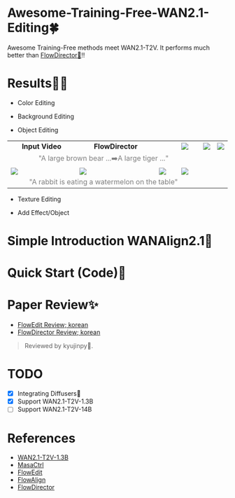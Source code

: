 # Awesome-Training-Free-WAN2.1-Editing🍀  
Awesome Training-Free methods meet WAN2.1-T2V.
It performs much better than [FlowDirector🦚](https://github.com/Westlake-AGI-Lab/FlowDirector)!!  

# Results🐦‍🔥
- Color Editing

- Background Editing

- Object Editing
<table class="center">
<tr>
  <td style="text-align:center;"><b>Input Video</b></td>
  <td style="text-align:center;><b>WANAlign2.1</b></td>
  <td style="text-align:center;><b>FlowDirector</b></td>
  <td style="text-align:center;><b>WANEdit</b></td>
</tr>
<tr>
  <td><img src="./videos/bear_832.mp4"></td>
  <td><img src="./results/object_editing/wanalign_bear_2_tiger.mp4"></td>
  <td><img src="./results/object_editing/flowdirector_bear_2_tiger.mp4"></td>              
  <td><img src="./results/object_editing/wanedit_bear_2_tiger.mp4"></td>
</tr>
<tr>
  <td width=100% style="text-align:center;color:gray;" colspan="4">"A large brown bear ...➡️A large tiger ..."</td>
</tr>

<tr>
  <td><img src="./videos/sea_turtle_832"></td>
  <td><img src="./results/object_editing/video4.gif"></td>
  <td><img src="./results/object_editing/video5.gif"></td>           
  <td><img src="./results/object_editing/video6.gif"></td>
</tr>
<tr>
  <td width=100% style="text-align:center;color:gray;" colspan="4">"A rabbit is eating a watermelon on the table"</td>
</tr>
</table>

- Texture Editing

- Add Effect/Object


# Simple Introduction WANAlign2.1🦖

# Quick Start (Code)🥏

# Paper Review✨
- [FlowEdit Review; korean]()
- [FlowDirector Review; korean]()
> Reviewed by kyujinpy🤗.

# TODO
- [x] Integrating Diffusers🤗 
- [x] Support WAN2.1-T2V-1.3B
- [ ] Support WAN2.1-T2V-14B

# References
- [WAN2.1-T2V-1.3B](https://huggingface.co/Wan-AI/Wan2.1-T2V-1.3B)
- [MasaCtrl](https://github.com/TencentARC/MasaCtrl)
- [FlowEdit](https://matankleiner.github.io/flowedit/)
- [FlowAlign](https://arxiv.org/abs/2505.23145)
- [FlowDirector](https://arxiv.org/abs/2506.05046)
